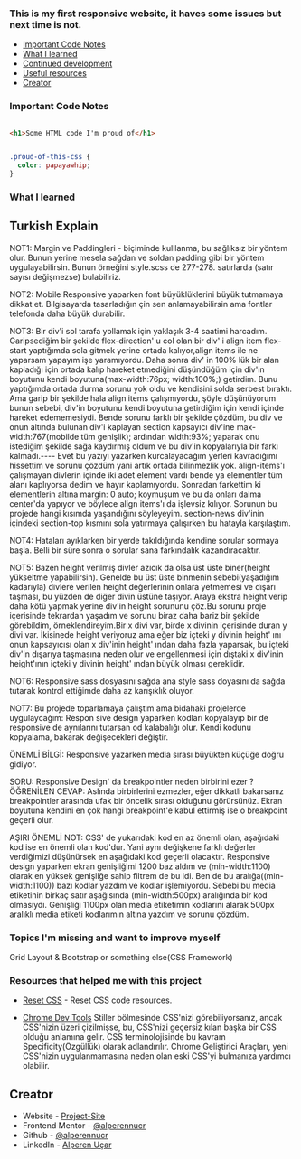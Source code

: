 ### This is my first responsive website, it haves some issues but next time is not.


- [Important Code Notes](#Important-Code-Notes)
- [What I learned](#what-i-learned)
- [Continued development](#Topics-I'm-missing-and-want-to-improve-myself)
- [Useful resources](#Resources-that-helped-me-with-this-project)
- [Creator](#Creator)

### Important Code Notes

```html

<h1>Some HTML code I'm proud of</h1>

```

```css

.proud-of-this-css {
  color: papayawhip;
}

```

### What I learned 

Turkish Explain
-----------------
NOT1: Margin ve Paddingleri - biçiminde kulllanma, bu sağlıksız bir yöntem olur. Bunun yerine mesela sağdan
 ve soldan padding gibi bir yöntem uygulayabilirsin. Bunun örneğini style.scss de 277-278. satırlarda
(satır sayısı değişmezse) bulabiliriz.

NOT2: Mobile Responsive yaparken font büyüklüklerini büyük tutmamaya dikkat et. Bilgisayarda tasarladığın 
çin sen anlamayabilirsin ama fontlar telefonda daha büyük durabilir.

NOT3: Bir div'i sol tarafa yollamak için yaklaşık 3-4 saatimi harcadım. Garipsediğim bir şekilde flex-direction' u
col olan bir div' i align item flex-start yaptığımda sola gitmek yerine ortada kalıyor,align items ile ne yaparsam yapayım işe
yaramıyordu. Daha sonra div' in 100% lük bir alan kapladığı için ortada kalıp hareket etmediğini düşündüğüm için div'in boyutunu
kendi boyutuna(max-width:76px; width:100%;) getirdim. Bunu yaptığımda ortada durma sorunu yok oldu ve kendisini solda
serbest bıraktı. Ama garip bir şekilde hala align items çalışmıyordu, şöyle düşünüyorum bunun sebebi, div'in boyutunu kendi boyutuna
getirdiğim için kendi içinde hareket edememesiydi. Bende sorunu farklı bir şekilde çözdüm, bu div ve onun altında bulunan div'i
kaplayan section kapsayıcı div'ine max-width:767(mobilde tüm genişlik); ardından width:93%; yaparak onu istediğim şekilde
sağa kaydırmış oldum ve bu div'in kopyalarıyla bir farkı kalmadı.---- Evet bu yazıyı yazarken kurcalayacağım yerleri kavradığımı
hissettim ve sorunu çözdüm yani artık ortada bilinmezlik yok. align-items'ı çalışmayan divlerin içinde iki adet element vardı
bende ya elementler tüm alanı kaplıyorsa dedim ve hayır kaplamıyordu. Sonradan farkettim ki elementlerin altına margin: 0 auto; koymuşum
ve bu da onları daima center'da yapıyor ve böylece align items'ı da işlevsiz kılıyor. Sorunun bu projede hangi kısımda yaşandığını
söyleyeyim. section-news div'inin içindeki section-top kısmını sola yatırmaya çalışırken bu hatayla karşılaştım.

NOT4: Hataları ayıklarken bir yerde takıldığında kendine sorular sormaya başla. Belli bir süre sonra o
sorular sana farkındalık kazandıracaktır.

NOT5: Bazen height verilmiş divler azıcık da olsa üst üste biner(height yükseltme yapabilirsin). Genelde bu
üst üste binmenin sebebi(yaşadığım kadarıyla) divlere verilen height değerlerinin onlara yetmemesi ve dışarı taşması,
 bu yüzden
de diğer divin üstüne taşıyor. Araya ekstra height verip daha kötü yapmak yerine div'in height sorununu çöz.Bu sorunu 
proje içerisinde tekrardan yaşadım ve sorunu biraz daha bariz bir şekilde görebildim, örneklendireyim.Bir x divi var, 
birde x divinin içerisinde duran y divi var. İkisinede height veriyoruz ama eğer biz içteki y divinin height' ını onun 
kapsayıcısı olan x div'inin height' ından daha fazla yaparsak, bu içteki div'in dışarıya taşmasına neden olur ve engellenmesi
 için dıştaki x div'inin height'ının içteki y divinin height' ından büyük olması gereklidir.

NOT6: Responsive sass dosyasını sağda ana style sass doyasını da sağda tutarak kontrol ettiğimde
daha az karışıklık oluyor.

NOT7: Bu projede toparlamaya çalıştım ama bidahaki projelerde uygulaycağım: Respon
sive design yaparken kodları kopyalayıp bir de responsive de aynılarını tutarsan 
od kalabalığı olur. Kendi kodunu kopyalama, bakarak değişecekleri
değiştir. 

ÖNEMLİ BİLGİ: Responsive yazarken media sırası büyükten küçüğe doğru gidiyor.

SORU: Responsive Design' da breakpointler neden birbirini ezer ?
ÖĞRENİLEN CEVAP: Aslında birbirlerini ezmezler, eğer dikkatli bakarsanız breakpointler arasında ufak bir öncelik sırası
olduğunu görürsünüz. Ekran boyutuna kendini en çok hangi breakpoint'e kabul ettirmiş ise o breakpoint geçerli olur.

AŞIRI ÖNEMLİ NOT: CSS' de yukarıdaki kod en az önemli olan, aşağıdaki kod ise en önemli olan kod'dur. Yani aynı değişkene farklı değerler verdiğimizi düşünürsek en aşağıdaki kod geçerli olacaktır. Responsive design yaparken ekran genişliğimi 1200 baz aldım ve (min-width:1100) olarak en yüksek genişliğe sahip filtrem de bu idi. Ben de bu aralığa((min-width:1100)) bazı kodlar yazdım ve kodlar işlemiyordu. Sebebi bu media etiketinin birkaç satır aşağısında (min-width:500px) aralığında bir kod olmasıydı. Genişliği 1100px olan media etiketimin kodlarını alarak 500px aralıklı media etiketi kodlarımın altına yazdım ve sorunu çözdüm. 

### Topics I'm missing and want to improve myself

Grid Layout & Bootstrap or something else(CSS Framework)

### Resources that helped me with this project

- [Reset CSS](https://meyerweb.com/eric/tools/css/reset/) - Reset CSS code resources.

- [Chrome Dev Tools](https://developer.chrome.com/docs/devtools/css/overrides/)
Stiller bölmesinde CSS'nizi görebiliyorsanız, ancak CSS'nizin üzeri çizilmişse,
bu, CSS'nizi geçersiz kılan başka bir CSS olduğu anlamına gelir. CSS terminolojisinde
bu kavram Specificity(Özgüllük) olarak adlandırılır. Chrome Geliştirici Araçları, yeni CSS'nizin uygulanmamasına
neden olan eski CSS'yi bulmanıza yardımcı olabilir.


                                                                                 

## Creator

- Website - [Project-Site](https://alperennucr.github.io)
- Frontend Mentor - [@alperennucr](https://www.frontendmentor.io/profile/alperennucr)
- Github - [@alperennucr](https://github.com/alperennucr)
- LinkedIn - [Alperen Uçar](https://www.linkedin.com/in/alperen-u%C3%A7ar-a26434247/)
